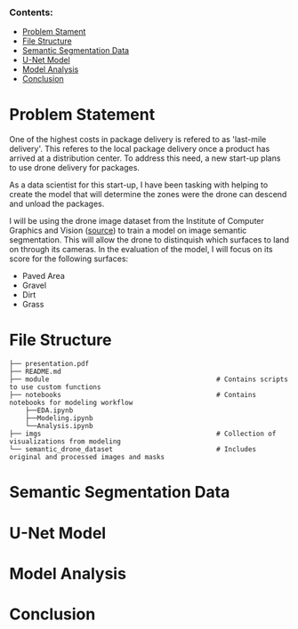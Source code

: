 ### Contents:
- [Problem Stament](#Background)
- [File Structure](#Data-Import-and-Cleaning)
- [Semantic Segmentation Data](#Semantic-Segmentation-Data)
- [U-Net Model](#U-Net-Model)
- [Model Analysis](#Model-Analysis)
- [Conclusion](#Conclusion)

# Problem Statement

One of the highest costs in package delivery is refered to as 'last-mile delivery'. This referes to the local package delivery once a product has arrived at a distribution center. To address this need, a new start-up plans to use drone delivery for packages. 

As a data scientist for this start-up, I have been tasking with helping to create the model that will determine the zones were the drone can descend and unload the packages. 

I will be using the drone image dataset from the Institute of Computer Graphics and Vision ([source](https://www.tugraz.at/index.php?id=22387)) to train a model on image semantic segmentation. This will allow the drone to distinquish which surfaces to land on through its cameras. In the evaluation of the model, I will focus on its score for the following surfaces:
- Paved Area
- Gravel
- Dirt
- Grass


# File Structure

```
├── presentation.pdf
├── README.md
├── module                                          # Contains scripts to use custom functions
├── notebooks                                       # Contains notebooks for modeling workflow
    ├──EDA.ipynb
    ├──Modeling.ipynb
    └──Analysis.ipynb
├── imgs                                            # Collection of visualizations from modeling
└── semantic_drone_dataset                          # Includes original and processed images and masks
```

# Semantic Segmentation Data

# U-Net Model

# Model Analysis

# Conclusion


